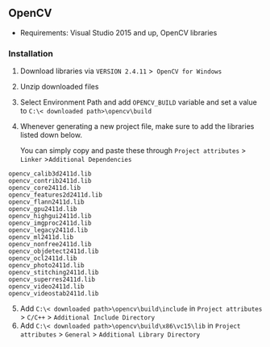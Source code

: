 ## OpenCV

* Requirements: Visual Studio 2015 and up, OpenCV libraries

### Installation

[OpenCV Releases]: opencv.org

1. Download libraries via ``VERSION 2.4.11`` >`` OpenCV for Windows``

2. Unzip downloaded files

3. Select Environment Path and add ``OPENCV_BUILD`` variable and set a value to ``C:\< downloaded path>\opencv\build`` 

4. Whenever generating a new project file, make sure to add the libraries listed down below.

   You can simply copy and paste these through ``Project attributes`` > ``Linker`` >``Additional Dependencies``

```
opencv_calib3d2411d.lib
opencv_contrib2411d.lib
opencv_core2411d.lib
opencv_features2d2411d.lib
opencv_flann2411d.lib
opencv_gpu2411d.lib
opencv_highgui2411d.lib
opencv_imgproc2411d.lib
opencv_legacy2411d.lib
opencv_ml2411d.lib
opencv_nonfree2411d.lib
opencv_objdetect2411d.lib
opencv_ocl2411d.lib
opencv_photo2411d.lib
opencv_stitching2411d.lib
opencv_superres2411d.lib
opencv_video2411d.lib
opencv_videostab2411d.lib
```

5. Add  ``C:\< downloaded path>\opencv\build\include`` in ``Project attributes`` > ``C/C++``   > ``Additional Include Directory``
6. Add ``C:\< downloaded path>\opencv\build\x86\vc15\lib`` in ``Project attributes`` > ``General``   > ``Additional Library Directory``

